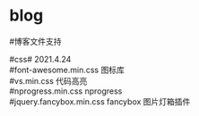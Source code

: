 # blog
#博客文件支持<p>

#css#    2021.4.24<br>
#font-awesome.min.css    图标库<br>
#vs.min.css              代码高亮<br>
#nprogress.min.css       nprogress<br>
#jquery.fancybox.min.css fancybox 图片灯箱插件 <br>

